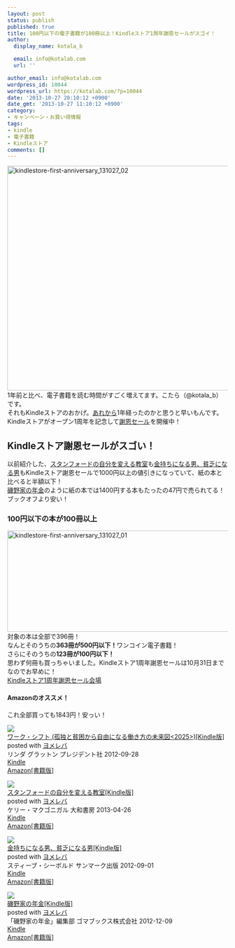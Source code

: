 ```yaml
---
layout: post
status: publish
published: true
title: 100円以下の電子書籍が100冊以上！Kindleストア1周年謝恩セールがスゴイ！
author:
  display_name: kotala_b

  email: info@kotalab.com
  url: ''

author_email: info@kotalab.com
wordpress_id: 10044
wordpress_url: https://kotalab.com/?p=10044
date: '2013-10-27 20:10:12 +0900'
date_gmt: '2013-10-27 11:10:12 +0900'
category:
- キャンペーン・お買い得情報
tags:
- kindle
- 電子書籍
- Kindleストア
comments: []
---
```

<p><img src="https://kotalab.com/wp-content/uploads/kindlestore-first-anniversary_131027_02-546x513.png" alt="kindlestore-first-anniversary_131027_02" width="546" height="513" class="alignnone size-large wp-image-10052" /><br />
1年前と比べ、電子書籍を読む時間がすごく増えてます。こたら（@kotala_b）です。<br />
それもKindleストアのおかげ。<a href="https://kotalab.com/kindlestore-open" target="_blank">あれから</a>1年経ったのかと思うと早いもんです。<br />
Kindleストアがオープン1周年を記念して<a target="_blank" href="https://www.amazon.co.jp/b/?_encoding=UTF8&camp=247&creative=7399&linkCode=ur2&node=2788212051&pf_rd_i=2275256051&pf_rd_m=AN1VRQENFRJN5&pf_rd_p=150103769&pf_rd_r=1GX6HXC5SBAQGRN2GAQE&pf_rd_s=center-2&pf_rd_t=101&tag=same-22">謝恩セール</a><img src="https://ir-jp.amazon-adsystem.com/e/ir?t=same-22&l=ur2&o=9" width="1" height="1" border="0" alt="" style="border:none !important; margin:0px !important;" />を開催中！<br />
<!--more--></p>
<h2>Kindleストア謝恩セールがスゴい！</h2>
<p>以前紹介した、<a href="https://kotalab.com/positive-observation" title="意思力は感染する！尊敬する人、見習いたい人を積極的に観察する" target="_blank">スタンフォードの自分を変える教室</a>も<a href="https://kotalab.com/books-how-rich-people-think" title="金持ちになるための3つの考え方" target="_blank">金持ちになる男、貧乏になる男</a>もKindleストア謝恩セールで1000円以上の値引きになっていて、紙の本と比べると半額以下！<br />
<a href="https://www.amazon.co.jp/exec/obidos/asin/B00AXWMFVM/same-22/" rel="nofollow" target="_blank">磯野家の年金</a>のように紙の本では1400円する本もたったの47円で売られてる！ブックオフより安い！</p>
<h3>100円以下の本が100冊以上</h3>
<p><img src="https://kotalab.com/wp-content/uploads/kindlestore-first-anniversary_131027_01-546x231.png" alt="kindlestore-first-anniversary_131027_01" width="546" height="231" class="alignnone size-large wp-image-10049" /><br />
対象の本は全部で396冊！<br />
なんとそのうちの<strong>363冊が500円以下！</strong>ワンコイン電子書籍！<br />
さらにそのうちの<strong>123冊が100円以下！</strong><br />
思わず何冊も買っちゃいました。Kindleストア1周年謝恩セールは10月31日までなのでお早めに！<br />
<a target="_blank" href="https://www.amazon.co.jp/b/?_encoding=UTF8&camp=247&creative=7399&linkCode=ur2&node=2788212051&pf_rd_i=2275256051&pf_rd_m=AN1VRQENFRJN5&pf_rd_p=150103769&pf_rd_r=1GX6HXC5SBAQGRN2GAQE&pf_rd_s=center-2&pf_rd_t=101&tag=same-22">Kindleストア1周年謝恩セール会場</a><img src="https://ir-jp.amazon-adsystem.com/e/ir?t=same-22&l=ur2&o=9" width="1" height="1" border="0" alt="" style="border:none !important; margin:0px !important;" /></p>
<h4 class="aam">Amazonのオススメ！</h4>
<p>これ全部買っても1843円！安っい！</p>
<div class="booklink-box">
<div class="booklink-image"><a href="https://www.amazon.co.jp/exec/obidos/asin/B009DFJE9Q/same-22/" rel="nofollow" target="_blank"><img src="https://images-fe.ssl-images-amazon.com/images/I/41AvcbzqzDL._SL160_.jpg" style="border: none;" /></a></div>
<div class="booklink-info">
<div class="booklink-name"><a href="https://www.amazon.co.jp/exec/obidos/asin/B009DFJE9Q/same-22/" rel="nofollow" target="_blank">ワーク・シフト (孤独と貧困から自由になる働き方の未来図<2025>)[Kindle版]</a>
<div class="booklink-powered-date">posted with <a href="https://yomereba.com" rel="nofollow" target="_blank">ヨメレバ</a></div>
</div>
<div class="booklink-detail">リンダ グラットン プレジデント社 2012-09-28    </div>
<div class="booklink-link2">
<div class="shoplinkkindle"><a href="https://www.amazon.co.jp/exec/obidos/ASIN/B009DFJE9Q/same-22/" rel="nofollow" target="_blank" >Kindle</a></div>
<div class="shoplinkamazon"><a href="https://www.amazon.co.jp/exec/obidos/ASIN/4833420163/same-22/" rel="nofollow" target="_blank" title="アマゾン" >Amazon[書籍版]</a></div>
</p></div>
</div>
<div class="booklink-footer"></div>
</div>
<div class="booklink-box">
<div class="booklink-image"><a href="https://www.amazon.co.jp/exec/obidos/asin/B00CHWLZ5S/same-22/" rel="nofollow" target="_blank"><img src="https://images-fe.ssl-images-amazon.com/images/I/51oPf-4nHJL._SL160_.jpg" style="border: none;" /></a></div>
<div class="booklink-info">
<div class="booklink-name"><a href="https://www.amazon.co.jp/exec/obidos/asin/B00CHWLZ5S/same-22/" rel="nofollow" target="_blank">スタンフォードの自分を変える教室[Kindle版]</a>
<div class="booklink-powered-date">posted with <a href="https://yomereba.com" rel="nofollow" target="_blank">ヨメレバ</a></div>
</div>
<div class="booklink-detail">ケリー・マクゴニガル 大和書房 2013-04-26    </div>
<div class="booklink-link2">
<div class="shoplinkkindle"><a href="https://www.amazon.co.jp/exec/obidos/ASIN/B00CHWLZ5S/same-22/" rel="nofollow" target="_blank" >Kindle</a></div>
<div class="shoplinkamazon"><a href="https://www.amazon.co.jp/exec/obidos/ASIN/4479793631/same-22/" rel="nofollow" target="_blank" title="アマゾン" >Amazon[書籍版]</a></div>
</p></div>
</div>
<div class="booklink-footer"></div>
</div>
<div class="booklink-box">
<div class="booklink-image"><a href="https://www.amazon.co.jp/exec/obidos/asin/B0095SR3SA/same-22/" rel="nofollow" target="_blank"><img src="https://images-fe.ssl-images-amazon.com/images/I/41bUtIdwouL._SL160_.jpg" style="border: none;" /></a></div>
<div class="booklink-info">
<div class="booklink-name"><a href="https://www.amazon.co.jp/exec/obidos/asin/B0095SR3SA/same-22/" rel="nofollow" target="_blank">金持ちになる男、貧乏になる男[Kindle版]</a>
<div class="booklink-powered-date">posted with <a href="https://yomereba.com" rel="nofollow" target="_blank">ヨメレバ</a></div>
</div>
<div class="booklink-detail">スティーブ・シーボルド サンマーク出版 2012-09-01    </div>
<div class="booklink-link2">
<div class="shoplinkkindle"><a href="https://www.amazon.co.jp/exec/obidos/ASIN/B0095SR3SA/same-22/" rel="nofollow" target="_blank" >Kindle</a></div>
<div class="shoplinkamazon"><a href="https://www.amazon.co.jp/exec/obidos/ASIN/4763132105/same-22/" rel="nofollow" target="_blank" title="アマゾン" >Amazon[書籍版]</a></div>
</p></div>
</div>
<div class="booklink-footer"></div>
</div>
<div class="booklink-box">
<div class="booklink-image"><a href="https://www.amazon.co.jp/exec/obidos/asin/B00AXWMFVM/same-22/" rel="nofollow" target="_blank"><img src="https://images-fe.ssl-images-amazon.com/images/I/51Z3I7b3WsL._SL160_.jpg" style="border: none;" /></a></div>
<div class="booklink-info">
<div class="booklink-name"><a href="https://www.amazon.co.jp/exec/obidos/asin/B00AXWMFVM/same-22/" rel="nofollow" target="_blank">磯野家の年金[Kindle版]</a>
<div class="booklink-powered-date">posted with <a href="https://yomereba.com" rel="nofollow" target="_blank">ヨメレバ</a></div>
</div>
<div class="booklink-detail">「磯野家の年金」編集部 ゴマブックス株式会社 2012-12-09    </div>
<div class="booklink-link2">
<div class="shoplinkkindle"><a href="https://www.amazon.co.jp/exec/obidos/ASIN/B00AXWMFVM/same-22/" rel="nofollow" target="_blank" >Kindle</a></div>
<div class="shoplinkamazon"><a href="https://www.amazon.co.jp/exec/obidos/ASIN/4777115682/same-22/" rel="nofollow" target="_blank" title="アマゾン" >Amazon[書籍版]</a></div>
</p></div>
</div>
<div class="booklink-footer"></div>
</div>
